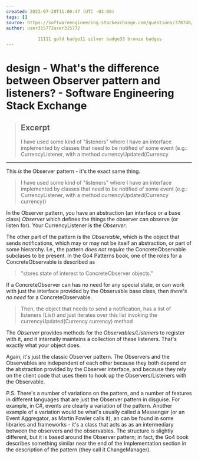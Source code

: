 ```yaml
---
created: 2023-07-20T11:00:47 (UTC -03:00)
tags: []
source: https://softwareengineering.stackexchange.com/questions/378748/whats-the-difference-between-observer-pattern-and-listeners
author: user315772user315772
        
            11111 gold badge11 silver badge33 bronze badges
---
```


# design - What's the difference between Observer pattern and listeners? - Software Engineering Stack Exchange

> ## Excerpt
> I have used some kind of "listeners" where I have an interface implemented by classes that need to be notified of some event (e.g.: CurrencyListener, with a method currencyUpdated(Currency

---
This _is_ the Observer pattern - it's the exact same thing.

> I have used some kind of "listeners" where I have an interface implemented by classes that need to be notified of some event (e.g.: CurrencyListener, with a method currencyUpdated(Currency currency))

In the Observer pattern, you have an abstraction (an interface or a base class) _Observer_ which defines the things the observer can observe (or listen for). Your CurrencyListener is the _Observer_.

The other part of the pattern is the _Observable_, which is the object that sends notifications, which may or may not be itself an abstraction, or part of some hierarchy. I.e., the pattern _does not require_ the ConcreteObservable subclases to be present. In the Go4 Patterns book, one of the roles for a ConcreteObservable is described as

> "stores state of interest to ConcreteObserver objects."

If a ConcreteObserver can has no need for any special state, or can work with just the interface provided by the Observable base class, then _there's no need_ for a ConcreteObservable.

> Then, the object that needs to send a notification, has a list of listeners (List) and just iterates over this list invoking the currencyUpdated(Currency currency) method

The _Observer_ provides methods for the _Observables/Listeners_ to register with it, and it internally maintains a collection of these listeners. That's exactly what your object does.

Again, it's just the classic Observer pattern. The Observers and the Observables are independent of each other because they both depend on the abstraction provided by the Observer interface, and because they rely on the client code that uses them to hook up the Observers/Listeners with the Observable.

P.S. There's a number of variations on the pattern, and a number of features in different languages that are just the Observer pattern in disguise. For example, in C#, events are clearly a variation of the pattern. Another example of a variation would be what's usually called a Messenger (or an Event Aggregator, as Martin Fowler calls it), an can be found in some libraries and frameworks - it's a class that acts as as an intermediary between the observers and the observables. The structure is slightly different, but it is based around the Observer pattern; in fact, the Go4 book describes something similar near the end of the Implementation section in the description of the pattern (they call it ChangeManager).
